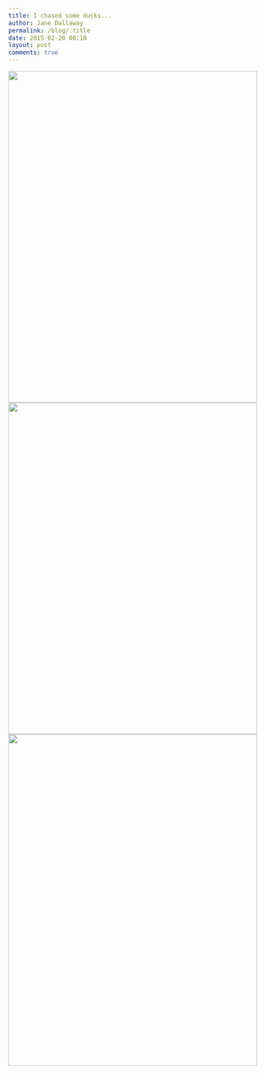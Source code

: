 ```yaml
---
title: I chased some ducks...
author: Jane Dallaway
permalink: /blog/:title
date: 2015-02-20 08:10
layout: post
comments: true
---
```


<div><a href="http://static.skitters.dallaway.com/tp_IMG_20150219_120841.jpg"><img src="http://static.skitters.dallaway.com/tp_thumb_IMG_20150219_120841.jpg" width="500" height="667"/></a></div><div><a href="http://static.skitters.dallaway.com/tp_IMG_20150219_120833.jpg"><img src="http://static.skitters.dallaway.com/tp_thumb_IMG_20150219_120833.jpg" width="500" height="667"/></a></div><div><a href="http://static.skitters.dallaway.com/tp_IMG_20150219_120831.jpg"><img src="http://static.skitters.dallaway.com/tp_thumb_IMG_20150219_120831.jpg" width="500" height="667"/></a></div>


    
      
